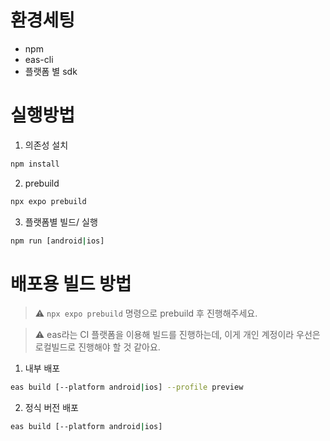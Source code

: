 # 환경세팅
- npm
- eas-cli
- 플랫폼 별 sdk
# 실행방법
1. 의존성 설치
```bash
npm install
```
2. prebuild
```bash
npx expo prebuild
```
3. 플랫폼별 빌드/ 실행
```bash
npm run [android|ios]
```
# 배포용 빌드 방법
> ⚠️ `npx expo prebuild` 명령으로 prebuild 후 진행해주세요.

> ⚠️ eas라는 CI 플랫폼을 이용해 빌드를 진행하는데, 이게 개인 계정이라 우선은 로컬빌드로 진행해야 할 것 같아요.
1. 내부 배포
```bash
eas build [--platform android|ios] --profile preview
```
2. 정식 버전 배포
```bash
eas build [--platform android|ios]
```
